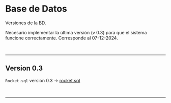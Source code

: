 # Base de Datos

Versiones de la BD. 

Necesario implementar la última versión (v 0.3) para que el sistema funcione correctamente. Corresponde al 07-12-2024.

<br>

---

## Version 0.3

`Rocket.sql` versión 0.3 -> [rocket.sql](https://github.com/f-mota/Rocket/blob/main/BASE%20DE%20DATOS/rocket.sql) 

<br>

---

